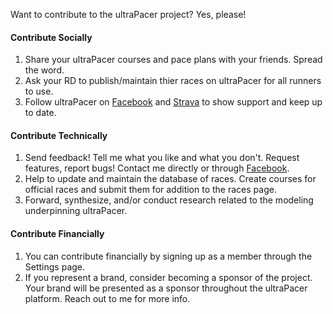 Want to contribute to the ultraPacer project? Yes, please!

#### Contribute Socially

1. Share your ultraPacer courses and pace plans with your friends. Spread the
   word.
2. Ask your RD to publish/maintain thier races on ultraPacer for all runners to
   use.
3. Follow ultraPacer on [Facebook](https://www.facebook.com/ultrapacer) and
   [Strava](https://www.strava.com/clubs/ultrapacer)
   to show support and keep up to date.

#### Contribute Technically

1. Send feedback! Tell me what you like and what you don't. Request features,
   report bugs! Contact me directly or through
   [Facebook](https://www.facebook.com/ultrapacer).
2. Help to update and maintain the database of races. Create courses for
   official races and submit them for addition to the races page.
3. Forward, synthesize, and/or conduct research related to the modeling underpinning ultraPacer.

#### Contribute Financially

1. You can contribute financially by signing up as a member through the Settings page.
2. If you represent a brand, consider becoming a sponsor of the project.
   Your brand will be presented as a sponsor throughout the ultraPacer
   platform. Reach out to me for more info.

